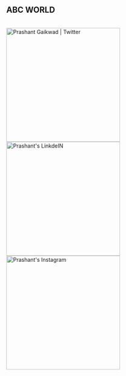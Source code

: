 ## ABC WORLD

<br/>
<div style="display:flex,flex-direction:column">
  <a href="#">
    <img align="left" alt="Prashant Gaikwad | Twitter"  width="300px" src="https://res.cloudinary.com/dr5is8jar/image/upload/v1616862188/Screenshot_20210327-191314_Expo_Go_fhyj8c.jpg" />
  </a>
  <a href="https://in.linkedin.com/in/suheib-alabed">
    <img align="left" alt="Prashant's LinkdeIN" width="300px" src="https://res.cloudinary.com/dr5is8jar/image/upload/v1616862188/Screenshot_20210327-191926_Expo_Go_mqqe9a.jpg" />
  </a>
  <a href="https://www.instagram.com/suheib_98/">
    <img align="left" alt="Prashant's Instagram" width="300px" src="https://res.cloudinary.com/dr5is8jar/image/upload/v1616862188/Screenshot_20210327-191937_Expo_Go_s3fszt.jpg" />
  </a>
  </div>
<br />
